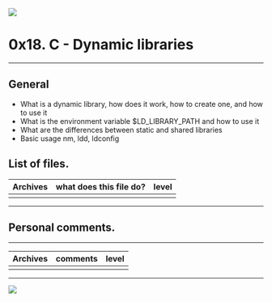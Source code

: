 ![](https://scontent.fbog4-1.fna.fbcdn.net/v/t39.30808-6/271153206_3074657909465585_6907762404450913633_n.jpg?_nc_cat=105&_nc_rgb565=1&ccb=1-5&_nc_sid=730e14&_nc_ohc=7IqN72eeoDwAX9bX3Qr&_nc_ht=scontent.fbog4-1.fna&oh=00_AT_Rjbyy3hyaq21IT0ZPHgwMs7BFAEd-ngb_QF3wpZnDnw&oe=61DD39C0)

# 0x18. C - Dynamic libraries

------------

## General
- What is a dynamic library, how does it work, how to create one, and how to use it
- What is the environment variable $LD_LIBRARY_PATH and how to use it
- What are the differences between static and shared libraries
- Basic usage nm, ldd, ldconfig

## List of files.

|  Archives | what does this file do?  | level |
| ------------ | ------------ | ------------ |
|  |  |  |

------------

## Personal comments.

------------

|  Archives | comments   | level |
| ------------ | ------------ | ------------ |
|  |  |  |

------------

![](https://scontent.fbog4-2.fna.fbcdn.net/v/t39.30808-6/270559680_3074660106132032_2239355789427321092_n.jpg?_nc_cat=111&_nc_rgb565=1&ccb=1-5&_nc_sid=730e14&_nc_ohc=kJ-RuSOu-iIAX9z9h-Z&_nc_ht=scontent.fbog4-2.fna&oh=00_AT_3Q9zp7oV3NV6dvSZI8GxrmM07Lrar12nk4qhAJoWyyw&oe=61DB55A7)